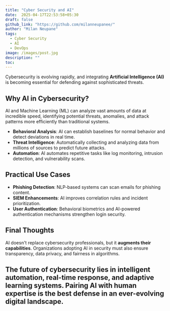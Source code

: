 ```yaml
---
title: "Cyber Security and AI"
date:  2025-04-17T22:53:58+05:30
draft: false
github_link: "https://github.com/milanneupanee/"
author: "Milan Neupane"
tags:
  - Cyber Security
  - AI
  - DevOps
image: /images/post.jpg
description: ""
toc:
---
```

  Cybersecurity is evolving rapidly, and integrating **Artificial Intelligence (AI)** is becoming essential for defending against sophisticated threats. 

  ## Why AI in Cybersecurity?

  AI and Machine Learning (ML) can analyze vast amounts of data at incredible speed, identifying potential threats, anomalies, and attack patterns more efficiently than traditional systems.

  - **Behavioral Analysis**: AI can establish baselines for normal behavior and detect deviations in real time.
  - **Threat Intelligence**: Automatically collecting and analyzing data from millions of sources to predict future attacks.
  - **Automation**: AI automates repetitive tasks like log monitoring, intrusion detection, and vulnerability scans.

  ## Practical Use Cases

  - **Phishing Detection**: NLP-based systems can scan emails for phishing content.
  - **SIEM Enhancements**: AI improves correlation rules and incident prioritization.
  - **User Authentication**: Behavioral biometrics and AI-powered authentication mechanisms strengthen login security.

  ## Final Thoughts

  AI doesn't replace cybersecurity professionals, but it **augments their capabilities**. Organizations adopting AI in security must also ensure transparency, data privacy, and fairness in algorithms.

 

  The future of cybersecurity lies in **intelligent automation**, real-time response, and **adaptive learning systems**. Pairing AI with human expertise is the best defense in an ever-evolving digital landscape.
 ---